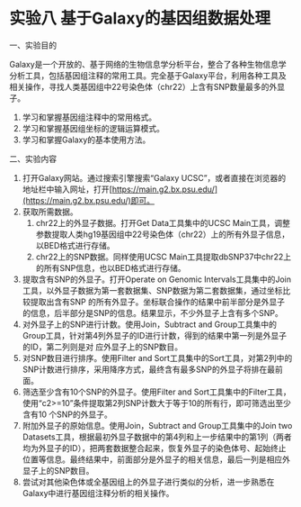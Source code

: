 # 实验八 基于Galaxy的基因组数据处理

一、实验目的

Galaxy是一个开放的、基于网络的生物信息学分析平台，整合了各种生物信息学分析工具，包括基因组注释的常用工具。完全基于Galaxy平台，利用各种工具及相关操作，寻找人类基因组中22号染色体（chr22）上含有SNP数量最多的外显子。

1. 学习和掌握基因组注释中的常用格式。
2. 学习和掌握基因组坐标的逻辑运算模式。
3. 学习和掌握Galaxy的基本使用方法。

二、实验内容

1. 打开Galaxy网站。通过搜索引擎搜索“Galaxy UCSC”，或者直接在浏览器的地址栏中输入网址，打开[https://main.g2.bx.psu.edu/](https://main.g2.bx.psu.edu/)即可。
2. 获取所需数据。
	1. chr22上的外显子数据。打开Get Data工具集中的UCSC Main工具，调整参数提取人类hg19基因组中22号染色体（chr22）上的所有外显子信息，以BED格式进行存储。
	2. chr22上的SNP数据。同样使用UCSC Main工具提取dbSNP37中chr22上的所有SNP信息，也以BED格式进行存储。
3. 提取含有SNP的外显子。打开Operate on Genomic Intervals工具集中的Join工具，以外显子数据为第一套数据集、SNP数据为第二套数据集，通过坐标比较提取出含有SNP
的所有外显子。坐标联合操作的结果中前半部分是外显子的信息，后半部分是SNP的信息。结果显示，不少外显子上含有多个SNP。
4. 对外显子上的SNP进行计数。使用Join，Subtract and Group工具集中的Group工具，针对第4列外显子的ID进行计数，得到的结果中第一列是外显子的ID，第二列则是对
应外显子上的SNP数目。
5. 对SNP数目进行排序。使用Filter and Sort工具集中的Sort工具，对第2列中的SNP计数进行排序，采用降序方式，最终含有最多SNP的外显子将排在最前面。
6. 筛选至少含有10个SNP的外显子。使用Filter and Sort工具集中的Filter工具，使用“c2>=10”条件提取第2列SNP计数大于等于10的所有行，即可筛选出至少含有10
个SNP的外显子。
7. 附加外显子的原始信息。使用Join，Subtract and Group工具集中的Join two Datasets工具，根据最初外显子数据中的第4列和上一步结果中的第1列（两者均为外显子的ID），把两套数据整合起来，恢复外显子的染色体号、起始终止位置等信息。最终结果中，前面部分是外显子的相关信息，最后一列是相应外显子上的SNP数目。
8. 尝试对其他染色体或全基因组上的外显子进行类似的分析，进一步熟悉在Galaxy中进行基因组注释分析的相关操作。

